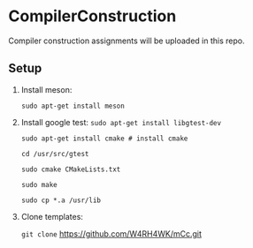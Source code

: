 # CompilerConstruction
Compiler construction assignments  will be uploaded in this repo.

## Setup

1. Install meson:

   `sudo apt-get install meson`
2. Install google test:
   `sudo apt-get install libgtest-dev`
   
   `sudo apt-get install cmake # install cmake`
   
   `cd /usr/src/gtest`
   
   `sudo cmake CMakeLists.txt`
   
   `sudo make`
   
   `sudo cp *.a /usr/lib`

3. Clone templates:

   `git clone` https://github.com/W4RH4WK/mCc.git
